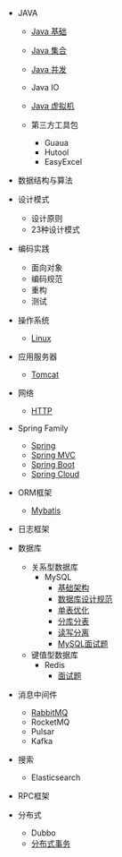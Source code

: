
- JAVA

  - [Java 基础](./docs/Java/Java基础.md)
  - [Java 集合](./docs/Java/Java集合.md)
  - [Java 并发](./docs/Java/Java多线程并发.md)
  - Java IO
  - [Java 虚拟机](./docs/Java/Java虚拟机.md)
  - 第三方工具包

    - Guaua
    - Hutool
    - EasyExcel


- 数据结构与算法
- 设计模式

  - 设计原则
  - 23种设计模式


- 编码实践

  - 面向对象
  - 编码规范
  - 重构
  - 测试


- 操作系统

  * [Linux](./docs/OperatingSystem/Linux.md)
- 应用服务器

  * [Tomcat](./docs/ApplicationServer/Tomcat.md)
- 网络

  - [HTTP](./docs/Network/HTTP.md)


- Spring Family

  - [Spring](./docs/SpringFamily/Spring.md)
  - [Spring MVC](./docs/SpringFamily/SpringMVC.md)
  - [Spring Boot](./docs/SpringFamily/SpringBoot.md)
  - [Spring Cloud](./docs/SpringFamily/SpringCloud.md)

- ORM框架
  - [Mybatis](./docs/OrmFramework/Mybatis.md)


- 日志框架

- 数据库
  * 关系型数据库
    * MySQL
      * [基础架构](./docs/Database/MySQL/基础架构.md)
      * [数据库设计规范](./docs/Database/MySQL/数据库设计规范.md)
      * [单表优化](./docs/Database/MySQL/单表优化.md)
      * [分库分表](./docs/Database/MySQL/分库分表.md)
      * [读写分离](./docs/Database/MySQL/读写分离.md)
      * [MySQL面试题](./docs/Database/MySQL/面试题.md)
  * 键值型数据库
    * Redis
      * [面试题](./docs/Redis/面试题.md)

- 消息中间件

  * [RabbitMQ](./docs/MessageQueue/RabbitMQ.md)
  * RocketMQ
  * Pulsar
  * Kafka

- 搜索

  * Elasticsearch

- RPC框架

- 分布式

  * Dubbo
  * [分布式事务](./docs/Distributed/DistributedTransaction.md)
